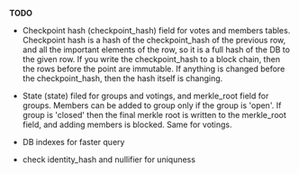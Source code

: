 **TODO**

- Checkpoint hash (checkpoint_hash) field for votes and members tables. Checkpoint hash is a hash of the checkpoint_hash of the previous row, and all the important elements of the row, so it is a full hash of the DB to the given row. If you write the checkpoint_hash to a block chain, then the rows before the point are immutable. If anything is changed before the checkpoint_hash, then the hash itself is changing.

- State (state) filed for groups and votings, and merkle_root field for groups. Members can be added to group only if the group is 'open'. If group is 'closed' then the final merkle root is written to the merkle_root field, and adding members is blocked. Same for votings.

- DB indexes for faster query

- check identity_hash and nullifier for uniquness